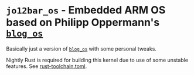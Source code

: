 # `jo12bar_os` - Embedded ARM OS based on Philipp Oppermann's [`blog_os`][blog_os_link]

Basically just a version of [`blog_os`][blog_os_link] with some personal tweaks.

[blog_os_link]: https://os.phil-opp.com/

Nightly Rust is required for building this kernel due to use of some unstable features. See [rust-toolchain.toml](./rust-toolchain.toml).

